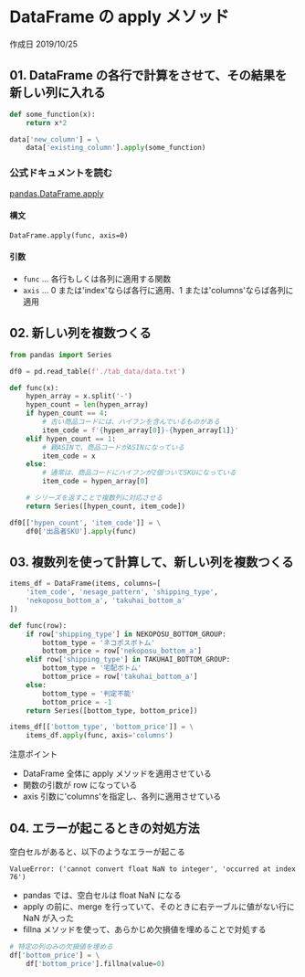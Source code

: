 # DataFrame の apply メソッド

作成日 2019/10/25

## 01. DataFrame の各行で計算をさせて、その結果を新しい列に入れる

```python
def some_function(x):
    return x*2

data['new_column'] = \
    data['existing_column'].apply(some_function)
```

### 公式ドキュメントを読む

[pandas\.DataFrame\.apply](https://pandas.pydata.org/pandas-docs/stable/reference/api/pandas.DataFrame.apply.html)

#### 構文

`DataFrame.apply(func, axis=0)`

#### 引数

- `func` ... 各行もしくは各列に適用する関数
- `axis` ... 0 または'index'ならば各行に適用、1 または'columns'ならば各列に適用

## 02. 新しい列を複数つくる

```python
from pandas import Series

df0 = pd.read_table(f'./tab_data/data.txt')

def func(x):
    hypen_array = x.split('-')
    hypen_count = len(hypen_array)
    if hypen_count == 4:
        # 古い商品コードには、ハイフンを含んでいるものがある
        item_code = f'{hypen_array[0]}-{hypen_array[1]}'
    elif hypen_count == 1:
        # 親ASINで、商品コードがASINになっている
        item_code = x
    else:
        # 通常は、商品コードにハイフンが2個ついてSKUになっている
        item_code = hypen_array[0]

    # シリーズを返すことで複数列に対応させる
    return Series([hypen_count, item_code])

df0[['hypen_count', 'item_code']] = \
    df0['出品者SKU'].apply(func)
```

## 03. 複数列を使って計算して、新しい列を複数つくる

```python
items_df = DataFrame(items, columns=[
    'item_code', 'nesage_pattern', 'shipping_type',
    'nekoposu_bottom_a', 'takuhai_bottom_a'
])

def func(row):
    if row['shipping_type'] in NEKOPOSU_BOTTOM_GROUP:
        bottom_type = 'ネコポスボトム'
        bottom_price = row['nekoposu_bottom_a']
    elif row['shipping_type'] in TAKUHAI_BOTTOM_GROUP:
        bottom_type = '宅配ボトム'
        bottom_price = row['takuhai_bottom_a']
    else:
        bottom_type = '判定不能'
        bottom_price = -1
    return Series([bottom_type, bottom_price])

items_df[['bottom_type', 'bottom_price']] = \
    items_df.apply(func, axis='columns')
```

注意ポイント

- DataFrame 全体に apply メソッドを適用させている
- 関数の引数が row になっている
- axis 引数に'columns'を指定し、各列に適用させている

## 04. エラーが起こるときの対処方法

空白セルがあると、以下のようなエラーが起こる

```text
ValueError: ('cannot convert float NaN to integer', 'occurred at index 76')
```

- pandas では、空白セルは float NaN になる
- apply の前に、merge を行っていて、そのときに右テーブルに値がない行に NaN が入った
- fillna メソッドを使って、あらかじめ欠損値を埋めることで対処する

```python
# 特定の列のみの欠損値を埋める
df['bottom_price'] = \
    df['bottom_price'].fillna(value=0)
```
